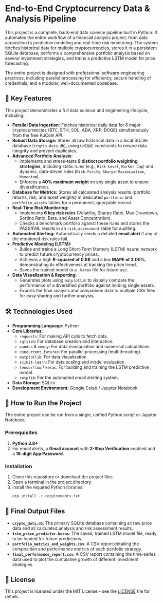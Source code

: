 # End-to-End Cryptocurrency Data & Analysis Pipeline

This project is a complete, back-end data science pipeline built in Python. It automates the entire workflow of a financial analysis project, from data acquisition to predictive modeling and real-time risk monitoring. The system fetches historical data for multiple cryptocurrencies, stores it in a persistent SQLite database, performs a comprehensive portfolio analysis based on several investment strategies, and trains a predictive LSTM model for price forecasting.

The entire project is designed with professional software engineering practices, including parallel processing for efficiency, secure handling of credentials, and a modular, well-documented codebase.

## 🚀 Key Features

This project demonstrates a full data science and engineering lifecycle, including:

-   **Parallel Data Ingestion:** Fetches historical daily data for 6 major cryptocurrencies (BTC, ETH, SOL, ADA, XRP, DOGE) simultaneously from the free KuCoin API.
-   **Robust Data Storage:** Stores all raw historical data in a local SQLite database (`crypto_data.db`), using `UNIQUE` constraints to ensure data integrity and prevent duplicates.
-   **Advanced Portfolio Analysis:**
    -   Implements and stress-tests **9 distinct portfolio weighting strategies**, including static rules (e.g., `Risk Level`, `Market Cap`) and dynamic, data-driven rules (`Risk-Parity`, `Sharpe-Maximization`, `Momentum`).
    -   Enforces a **40% maximum weight** on any single asset to ensure diversification.
-   **Database for Metrics:** Stores all calculated analysis results (portfolio returns, risk, and asset weights) in dedicated `portfolio` and `portfolio_assets` tables for a permanent, queryable record.
-   **Real-Time Risk Monitoring:**
    -   Implements **6 key risk rules** (Volatility, Sharpe Ratio, Max Drawdown, Sortino Ratio, Beta, and Asset Concentration).
    -   Checks a benchmark portfolio against these rules and stores the PASS/FAIL results in an `risk_assessment` table for auditing.
-   **Automated Alerting:** Automatically sends a detailed **email alert** if any of the monitored risk rules fail.
-   **Predictive Modeling (LSTM):**
    -   Builds and trains a Long Short-Term Memory (LSTM) neural network to predict future cryptocurrency prices.
    -   Achieves a high **R-squared of 0.88** and a low **MAPE of 3.00%**, demonstrating its effectiveness at tracking the price trend.
    -   Saves the trained model to a `.keras` file for future use.
-   **Data Visualization & Reporting:**
    -   Generates plots using `matplotlib` to visually compare the performance of a diversified portfolio against holding single assets.
    -   Exports the final analysis and comparison data to multiple CSV files for easy sharing and further analysis.

## 🛠️ Technologies Used

-   **Programming Language:** Python
-   **Core Libraries:**
    -   `requests`: For making API calls to fetch data.
    -   `sqlite3`: For database creation and interaction.
    -   `pandas` & `numpy`: For data manipulation and numerical calculations.
    -   `concurrent.futures`: For parallel processing (multithreading).
    -   `matplotlib`: For data visualization.
    -   `scikit-learn`: For data scaling and model evaluation.
    -   `tensorflow` / `keras`: For building and training the LSTM predictive model.
    -   `smtplib`: For the automated email alerting system.
-   **Data Storage:** SQLite
-   **Development Environment:** Google Colab / Jupyter Notebook

## 🏃 How to Run the Project

The entire project can be run from a single, unified Python script or Jupyter Notebook.

### Prerequisites

1.  **Python 3.8+**
2.  For email alerts, a **Gmail account** with **2-Step Verification** enabled and a **16-digit App Password**.

### Installation

1.  Clone this repository or download the project files.
2.  Open a terminal in the project directory.
3.  Install the required Python libraries:
    ```bash
    pip install -r requirements.txt
    ```
    
## 📂 Final Output Files

-   **`crypto_data.db`**: The primary SQLite database containing all raw price data and all calculated analysis and risk assessment results.
-   **`lstm_price_predictor.keras`**: The saved, trained LSTM model file, ready to be loaded for future predictions.
-   **`portfolio_metrics_and_weights.csv`**: A CSV report detailing the composition and performance metrics of each portfolio strategy.
-   **`final_performance_report.csv`**: A CSV report containing the time-series data used to plot the cumulative growth of different investment strategies.

## 📜 License

This project is licensed under the MIT License - see the [LICENSE](LICENSE) file for details.
